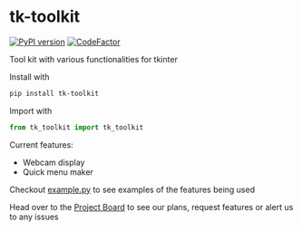 # tk-toolkit

[![PyPI version](https://badge.fury.io/py/tk-toolkit.svg)](https://badge.fury.io/py/tk-toolkit) [![CodeFactor](https://www.codefactor.io/repository/github/jonathan-0101/tk-toolkit/badge?s=7a501acce2bc1d0dafcbc904949f82bde00ff82e)](https://www.codefactor.io/repository/github/jonathan-0101/tk-toolkit)

Tool kit with various functionalities for tkinter

Install with

```bash
pip install tk-toolkit
```

Import with

```python
from tk_toolkit import tk_toolkit
```

Current features:

- Webcam display
- Quick menu maker

Checkout [example.py](https://github.com/Jonathan-0101/tk-toolkit/blob/main/example.py) to see examples of the features being used

Head over to the [Project Board](https://github.com/Jonathan-0101/tk-toolkit/projects/1) to see our plans, request features or alert us to any issues
